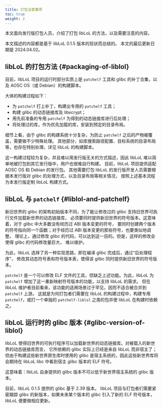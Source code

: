 ```yaml
---
title: 打包注意事项
toc: true
weight: 2
---
```


本文面向发行版打包人员，介绍了打包 libLoL 的方法，以及需要注意的内容。

本文描述的内容都是基于 libLoL 0.1.5 版本的现状而总结的。
本文的最后更新日期是 2024.04.02。

## libLoL 的打包方法 {#packaging-of-liblol}

目前，libLoL 项目的运行时部分实质上是 `patchelf` 工具和 glibc 的补丁合集，以及
AOSC OS（或 Debian）的构建脚本。

大体的构建过程如下：

* 为 `patchelf` 打上补丁，构建出专用的 `patchelf` 工具；
* 构建 glibc 的动态链接库及 libxcrypt；
* 用先前准备的专用 `patchelf` 为得到的动态链接库进行后处理；
* 将处理过的库，作为优先加载的库，安装到预定的目录布局。

细节上看，由于 glibc 的构建系统十分复杂，为防止 `patchelf` 之后的产物被覆盖，需要做不少特殊处理。
其他部分，如库搜索路径配置、目标系统的目录布局等，也存在特别处理，详见 libLoL 的构建脚本。

这一构建过程较为复杂，并且难以用发行版无关的方式描述，因此 libLoL 难以简单地被打包到其它发行版中，用户也很难自行构建。
目前，libLoL 项目提供适配 AOSC OS 和 Debian 的发行包。
其他需要打包 libLoL 的发行版开发人员需要根据本发行版对 glibc 的处理方式，以及目录布局等相关情况，
按照上述基本流程为本发行版定制 libLoL 构建方式。

## libLoL 与 `patchelf` {#liblol-and-patchelf}

新旧世界的 glibc 的架构初始版本不同，为了能让修改过的 glibc 支持旧世界可执行文件加载新世界的动态链接库，
必须要同时提供新旧世界的符号版本。这意味着，对于 glibc 中大多数没有经历过 ABI 版本变更的符号，
要同时创建两个版本的符号指向同一个函数；对于经历过 ABI 版本变更的那些符号，也要类似地调整。
理论上，通过修改 glibc 的代码，可以达到这一目的。但是，这样的修改会使得 glibc 的代码修改量巨大，
难以维护。

为此，libLoL 选择了另一种实现思路，即在编译 glibc 完成后，通过“后处理程序”，
修改其动态符号表和符号版本表，使得该 glibc 同时提供新旧世界的符号版本。

`patchelf` 是一个可以修改 ELF 文件的工具，但缺乏上述功能。为此，libLoL 为 `patchelf`
增加了这一重新映射符号版本的功能，以支持 libLoL 的需求。
但在 libLoL 维护者目前看来，该功能的适用场景过于罕见，因而不适合被合并到 `patchelf` 上游。
这就是为何打包者们需要在 libLoL 的构建过程中，构建专用 `patchelf`，或打一个单独的 `patchelf-liblol` 之类的包并使 libLoL 在构建时依赖之。

## libLoL 运行时的 glibc 版本 {#glibc-version-of-liblol}

libLoL 使得旧世界的可执行程序可以加载新世界的动态链接库。对被载入的新世界的动态链接库而言，
它所依赖的 glibc 实际上已经是来自 libLoL 而非宿主了；
但由于构建这些新世界原生库时使用的 glibc 是宿主系统的，因此这些新世界库将会期待在 libLoL libc
中看到宿主 glibc 版本的 ELF 符号。

这意味着：libLoL 自身提供的 glibc 版本不可以低于新世界宿主系统的 glibc 版本。

目前，libLoL 0.1.5 提供的 glibc 基于 2.39 版本。
libLoL 项目与打包者们需要紧密跟踪 glibc 的新版本，如果未来某个版本的 glibc 引入了新的 ELF 符号版本，libLoL
便要做相应更新。
